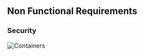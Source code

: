 ## Non Functional Requirements

### Security

![Containers](embed:ContainerStoreMan{perspective=Security})